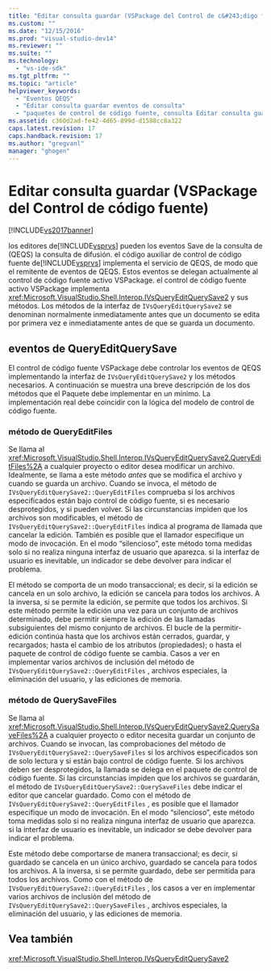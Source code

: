 ```yaml
---
title: "Editar consulta guardar (VSPackage del Control de c&#243;digo fuente) | Microsoft Docs"
ms.custom: ""
ms.date: "12/15/2016"
ms.prod: "visual-studio-dev14"
ms.reviewer: ""
ms.suite: ""
ms.technology: 
  - "vs-ide-sdk"
ms.tgt_pltfrm: ""
ms.topic: "article"
helpviewer_keywords: 
  - "Eventos QEQS"
  - "Editar consulta guardar eventos de consulta"
  - "paquetes de control de código fuente, consulta Editar consulta guardar eventos"
ms.assetid: c360d2ad-fe42-4d65-899d-d1588cc8a322
caps.latest.revision: 17
caps.handback.revision: 17
ms.author: "gregvanl"
manager: "ghogen"
---
```

# Editar consulta guardar (VSPackage del Control de c&#243;digo fuente)
[!INCLUDE[vs2017banner](../../code-quality/includes/vs2017banner.md)]

los editores de[!INCLUDE[vsprvs](../../code-quality/includes/vsprvs_md.md)] pueden los eventos Save de la consulta de \(QEQS\) la consulta de difusión.  el código auxiliar de control de código fuente de[!INCLUDE[vsprvs](../../code-quality/includes/vsprvs_md.md)] implementa el servicio de QEQS, de modo que el remitente de eventos de QEQS.  Estos eventos se delegan actualmente al control de código fuente activo VSPackage.  el control de código fuente activo VSPackage implementa <xref:Microsoft.VisualStudio.Shell.Interop.IVsQueryEditQuerySave2> y sus métodos.  Los métodos de la interfaz de `IVsQueryEditQuerySave2` se denominan normalmente inmediatamente antes que un documento se edita por primera vez e inmediatamente antes de que se guarda un documento.  
  
## eventos de QueryEditQuerySave  
 El control de código fuente VSPackage debe controlar los eventos de QEQS implementando la interfaz de `IVsQueryEditQuerySave2` y los métodos necesarios.  A continuación se muestra una breve descripción de los dos métodos que el Paquete debe implementar en un mínimo.  La implementación real debe coincidir con la lógica del modelo de control de código fuente.  
  
### método de QueryEditFiles  
 Se llama al <xref:Microsoft.VisualStudio.Shell.Interop.IVsQueryEditQuerySave2.QueryEditFiles%2A> a cualquier proyecto o editor desea modificar un archivo.  Idealmente, se llama a este método *antes* que se modifica el archivo y cuando se guarda un archivo.  Cuando se invoca, el método de `IVsQueryEditQuerySave2::QueryEditFiles` comprueba si los archivos especificados están bajo control de código fuente, si es necesario desprotegidos, y si pueden volver.  Si las circunstancias impiden que los archivos son modificables, el método de `IVsQueryEditQuerySave2::QueryEditFiles` indica al programa de llamada que cancelar la edición.  También es posible que el llamador especifique un modo de invocación.  En el modo “silencioso”, este método toma medidas solo si no realiza ninguna interfaz de usuario que aparezca.  si la interfaz de usuario es inevitable, un indicador se debe devolver para indicar el problema.  
  
 El método se comporta de un modo transaccional; es decir, si la edición se cancela en un solo archivo, la edición se cancela para todos los archivos.  A la inversa, si se permite la edición, se permite que todos los archivos.  Si este método permite la edición una vez para un conjunto de archivos determinado, debe permitir siempre la edición de las llamadas subsiguientes del mismo conjunto de archivos.  El bucle de la permitir\-edición continúa hasta que los archivos están cerrados, guardar, y recargados; hasta el cambio de los atributos \(propiedades\); o hasta el paquete de control de código fuente se cambia.  Casos a ver en implementar varios archivos de inclusión del método de `IVsQueryEditQuerySave2::QueryEditFiles` , archivos especiales, la eliminación del usuario, y las ediciones de memoria.  
  
### método de QuerySaveFiles  
 Se llama al <xref:Microsoft.VisualStudio.Shell.Interop.IVsQueryEditQuerySave2.QuerySaveFiles%2A> a cualquier proyecto o editor necesita guardar un conjunto de archivos.  Cuando se invocan, las comprobaciones del método de `IVsQueryEditQuerySave2::QuerySaveFiles` si los archivos especificados son de solo lectura y si están bajo control de código fuente.  Si los archivos deben ser desprotegidos, la llamada se delega en el paquete de control de código fuente.  Si las circunstancias impiden que los archivos se guardarán, el método de `IVsQueryEditQuerySave2::QuerySaveFiles` debe indicar el editor que cancelar guardado.  Como con el método de `IVsQueryEditQuerySave2::QueryEditFiles` , es posible que el llamador especifique un modo de invocación.  En el modo “silencioso”, este método toma medidas solo si no realiza ninguna interfaz de usuario que aparezca.  si la interfaz de usuario es inevitable, un indicador se debe devolver para indicar el problema.  
  
 Este método debe comportarse de manera transaccional; es decir, si guardado se cancela en un único archivo, guardado se cancela para todos los archivos.  A la inversa, si se permite guardado, debe ser permitida para todos los archivos.  Como con el método de `IVsQueryEditQuerySave2::QueryEditFiles` , los casos a ver en implementar varios archivos de inclusión del método de `IVsQueryEditQuerySave2::QuerySaveFiles` , archivos especiales, la eliminación del usuario, y las ediciones de memoria.  
  
## Vea también  
 <xref:Microsoft.VisualStudio.Shell.Interop.IVsQueryEditQuerySave2>